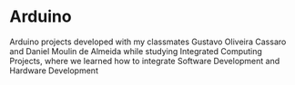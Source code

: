 # Arduino

Arduino projects developed with my classmates Gustavo Oliveira Cassaro and Daniel Moulin de Almeida while studying Integrated Computing Projects, where we learned how to integrate Software Development and Hardware Development
